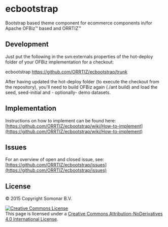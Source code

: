 <!--- © 2015 Copyright Somonar B.V. 
<!-- This page is licensed under a <a rel="license" href="http://creativecommons.org/licenses/by-nd/4.0/">Creative Commons Attribution-NoDerivatives 4.0 International License</a>-->

# ecbootstrap
Bootstrap based theme component for ecommerce components in/for Apache OFBiz™ based and ORRTIZ™

## Development
Just put the following in the svn:externals properties of the hot-deploy folder of your OFBiz implementation for a checkout:

ecbootstrap         https://github.com/ORRTIZ/ecbootstrap/trunk

After having updated the hot-deploy folder (to execute the checkout from the repository), you'll need to build OFBiz again (./ant build) and load the seed, seed-initial and  - optionally- demo datasets.

## Implementation
Instructions on how to implement can be found here: [https://github.com/ORRTIZ/ecbootstrap/wiki/How-to-implement](https://github.com/ORRTIZ/ecbootstrap/wiki/How-to-implement)

## Issues
For an overview of open and closed issue, see: [https://github.com/ORRTIZ/ecbootstrap/issues](https://github.com/ORRTIZ/ecbootstrap/issues)

## License
© 2015 Copyright Somonar B.V.

<a rel="license" href="http://creativecommons.org/licenses/by-nd/4.0/"><img alt="Creative Commons License" style="border-width:0" src="https://i.creativecommons.org/l/by-nd/4.0/88x31.png" /></a><br />This page is licensed under a <a rel="license" href="http://creativecommons.org/licenses/by-nd/4.0/">Creative Commons Attribution-NoDerivatives 4.0 International License</a>.
